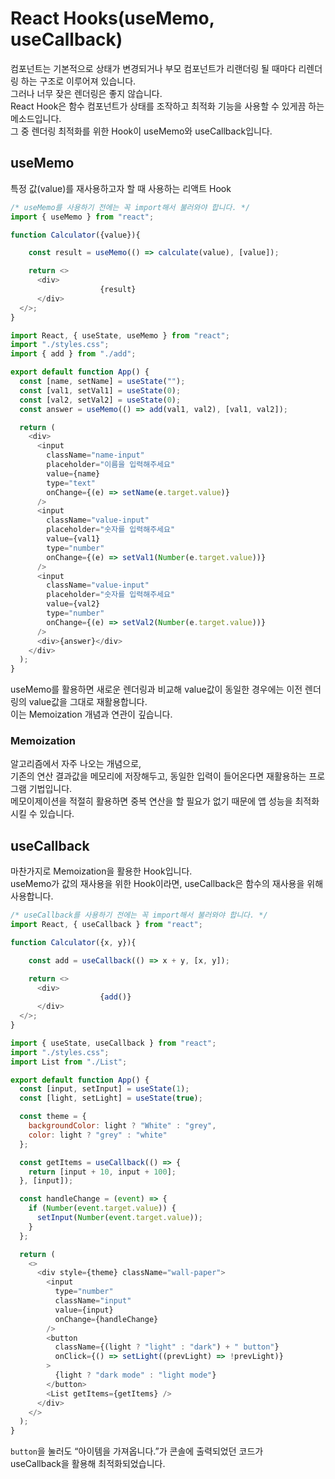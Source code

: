 # React Hooks(useMemo, useCallback)
컴포넌트는 기본적으로 상태가 변경되거나 부모 컴포넌트가 리랜더링 될 때마다 리렌더링 하는 구조로 이루어져 있습니다.  
그러나 너무 잦은 렌더링은 좋지 않습니다.  
React Hook은 함수 컴포넌트가 상태를 조작하고 최적화 기능을 사용할 수 있게끔 하는 메소드입니다.  
그 중 렌더링 최적화를 위한 Hook이 useMemo와 useCallback입니다.

## useMemo
특정 값(value)를 재사용하고자 할 때 사용하는 리액트 Hook

```javascript
/* useMemo를 사용하기 전에는 꼭 import해서 불러와야 합니다. */
import { useMemo } from "react";

function Calculator({value}){

	const result = useMemo(() => calculate(value), [value]);

	return <>
      <div>
					{result}
      </div>
  </>;
}
```

```javascript
import React, { useState, useMemo } from "react";
import "./styles.css";
import { add } from "./add";

export default function App() {
  const [name, setName] = useState("");
  const [val1, setVal1] = useState(0);
  const [val2, setVal2] = useState(0);
  const answer = useMemo(() => add(val1, val2), [val1, val2]);

  return (
    <div>
      <input
        className="name-input"
        placeholder="이름을 입력해주세요"
        value={name}
        type="text"
        onChange={(e) => setName(e.target.value)}
      />
      <input
        className="value-input"
        placeholder="숫자를 입력해주세요"
        value={val1}
        type="number"
        onChange={(e) => setVal1(Number(e.target.value))}
      />
      <input
        className="value-input"
        placeholder="숫자를 입력해주세요"
        value={val2}
        type="number"
        onChange={(e) => setVal2(Number(e.target.value))}
      />
      <div>{answer}</div>
    </div>
  );
}

```



useMemo를 활용하면 새로운 렌더링과 비교해 value값이 동일한 경우에는 이전 렌더링의 value값을 그대로 재활용합니다.  
이는 Memoization 개념과 연관이 깊습니다.

### Memoization
알고리즘에서 자주 나오는 개념으로,  
기존의 연산 결과값을 메모리에 저장해두고, 동일한 입력이 들어온다면 재활용하는 프로그램 기법입니다.  
메모이제이션을 적절히 활용하면 중복 연산을 할 필요가 없기 때문에 앱 성능을 최적화 시킬 수 있습니다.

## useCallback
마찬가지로 Memoization을 활용한 Hook입니다.  
useMemo가 값의 재사용을 위한 Hook이라면, useCallback은 함수의 재사용을 위해 사용합니다.

```javascript
/* useCallback를 사용하기 전에는 꼭 import해서 불러와야 합니다. */
import React, { useCallback } from "react";

function Calculator({x, y}){

	const add = useCallback(() => x + y, [x, y]);

	return <>
      <div>
					{add()}
      </div>
  </>;
}
```

```javascript
import { useState, useCallback } from "react";
import "./styles.css";
import List from "./List";

export default function App() {
  const [input, setInput] = useState(1);
  const [light, setLight] = useState(true);

  const theme = {
    backgroundColor: light ? "White" : "grey",
    color: light ? "grey" : "white"
  };

  const getItems = useCallback(() => {
    return [input + 10, input + 100];
  }, [input]);

  const handleChange = (event) => {
    if (Number(event.target.value)) {
      setInput(Number(event.target.value));
    }
  };

  return (
    <>
      <div style={theme} className="wall-paper">
        <input
          type="number"
          className="input"
          value={input}
          onChange={handleChange}
        />
        <button
          className={(light ? "light" : "dark") + " button"}
          onClick={() => setLight((prevLight) => !prevLight)}
        >
          {light ? "dark mode" : "light mode"}
        </button>
        <List getItems={getItems} />
      </div>
    </>
  );
}
```
`button`을 눌러도 “아이템을 가져옵니다.”가 콘솔에 출력되었던 코드가  
useCallback을 활용해 최적화되었습니다.

